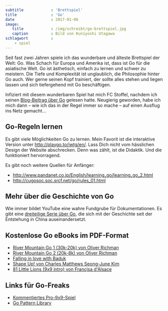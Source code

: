 ```yaml
---
subtitle            : 'Brettspiel'
title               : 'Go'
date                : 2017-01-06
image:
   title            : /img/schreibt/go-brettspiel.jpg
   caption          : Bild von Kuniyoshi Utagawa
schlagwort          :
    - spiel
---
```

Seit fast zwei Jahren spiele ich das wunderbare und älteste Brettspiel der Welt: Go. Was Schach für Europa und Amerika ist, dass ist Go für die asiatische Welt. Go ist ästhetisch, einfach zu lernen und schwer zu meistern. Die Tiefe und Komplexität ist unglaublich, die Philosophie hinter Go auch. Wer gerne seinen Kopf trainiert, der sollte alles stehen und liegen lassen und sich tiefergehend mit Go beschäftigen.

Infiziert mit diesem wunderbaren Spiel hat mich FC Stoffel, nachdem ich seinen [Blog-Beitrag über Go](http://www.horstseinefreunde.de/allgemein/suche-dominante-frau-die-mich-beim-go-spielen-schlaegt/) gelesen hatte. Neugierig geworden, habe ich mich dann – wie ich das in der Regel immer so mache – auf einen Ausflug ins Netz gemacht…

## Go-Regeln lernen

Es gibt viele Möglichkeiten Go zu lernen. Mein Favorit ist die interaktive Version unter <http://playgo.to/iwtg/en/>. Lass Dich nicht vom hässlichen Design der Website abschrecken. Denn was zählt, ist die Didaktik. Und die funktioniert hervorragend.

Es gibt noch weitere Quellen für Anfänger:

- <http://www.pandanet.co.jp/English/learning_go/learning_go_2.html>
- <http://cugosoc.soc.srcf.net/go/rules_01.html>

## Mehr über die Geschichte von Go

Wie immer bildet YouTube eine wahre Fundgrube für Dokumentationen. Es gibt eine [dreiteilige Serie über Go](https://www.youtube.com/watch?v=W0gSVWceSuc&feature=PlayList&p=3944E762719D0D8C&index=0&playnext=1), die sich mit der Geschichte seit der Entstehung in China auseinandersetzt. 

## Kostenlose Go eBooks im PDF-Format

- [River Mountain Go 1 (30k-20k) von Oliver Richman](http://tigersmouth.org/downloads/RiverMtnGo-30k-20k.pdf)
- [River Mountain Go 2 (20k-8k) von Oliver Richman](http://tigersmouth.org/downloads/RiverMtnGo-20k-8k.pdf)
- [Falling in love with Baduk](http://cdn.online-go.com/Falling-in-love-with-Baduk.pdf)
- [Shape Up! von Charles Matthews Seong-June Kim ](http://cdn.online-go.com/shape_up.pdf)
- [81 Little Lions (9x9 intro) von Françisa d'Alsace](http://cdn.online-go.com/81_little_lions.pdf)



## Links für Go-Freaks

- [Kommentiertes Pro-9x9-Spiel](https://online-go.com/demo/31900)
- [Go Pattern Library](http://ps.waltheri.net/)
